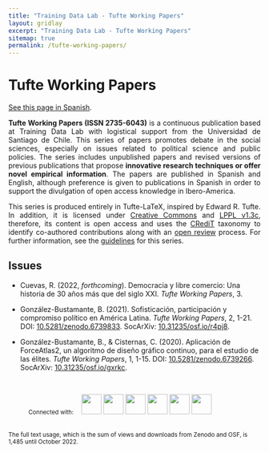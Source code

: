 ```yaml
---
title: "Training Data Lab - Tufte Working Papers"
layout: gridlay
excerpt: "Training Data Lab - Tufte Working Papers"
sitemap: true
permalink: /tufte-working-papers/
---
```


# Tufte Working Papers

<p align=" justify"><a href="/tufte-working-papers-spanish/">See this page in Spanish</a>.</p>

<p align=" justify"><b>Tufte Working Papers (ISSN 2735-6043)</b> is a continuous publication based at Training Data Lab with logistical support from the Universidad de Santiago de Chile. This series of papers promotes debate in the social sciences, especially on issues related to political science and public policies. The series includes unpublished papers and revised versions of previous publications that propose <strong>innovative research techniques or offer novel empirical information</strong>. The papers are published in Spanish and English, although preference is given to publications in Spanish in order to support the divulgation of open access knowledge in Ibero-America.</p>

<p align=" justify">This series is produced entirely in Tufte-LaTeX, inspired by Edward R. Tufte. In addition, it is licensed under <a href="https://github.com/training-datalab/tufte-working-papers/blob/master/LICENSE-CC.md" target="_blank">Creative Commons</a> and <a href="https://github.com/training-datalab/tufte-working-papers/blob/master/LICENSE-LPPL.md" target="_blank">LPPL v1.3c</a>, therefore, its content is open access and uses the <a href="/credit/">CRediT</a> taxonomy to identify co-authored contributions along with an <a href="/tufte-working-papers/open-review/">open review</a> process. For further information, see the <a href="/tufte-working-papers/guidelines/">guidelines</a> for this series.</p>

## Issues

* Cuevas, R. (2022, *forthcoming*). Democracia y libre comercio: Una historia de 30 años más que del siglo XXI. *Tufte Working Papers*, 3.

* González-Bustamante, B. (2021). Sofisticación, participación y compromiso político en América Latina. *Tufte Working Papers*, 2, 1-21. DOI: <a href="https://doi.org/10.5281/zenodo.6739833" target="_blank">10.5281/zenodo.6739833</a>. SocArXiv: <a href="https://doi.org/10.31235/osf.io/r4pj8" target="_blank">10.31235/osf.io/r4pj8</a>.

* González-Bustamante, B., & Cisternas, C. (2020). Aplicación de ForceAtlas2, un algoritmo de diseño gráfico continuo, para el estudio de las élites. *Tufte Working Papers*, 1, 1-15. DOI: <a href="https://doi.org/10.5281/zenodo.6739266" target="_blank">10.5281/zenodo.6739266</a>. SocArXiv: <a href="https://doi.org/10.31235/osf.io/gxrkc" target="_blank">10.31235/osf.io/gxrkc</a>.
<br />

<figure class="fourth">
  <small>Connected with:</small> &nbsp;&nbsp; <img src="{{ site.url }}{{ site.baseurl }}/images/logos/latindex.png" style="height: 40px"> <img src="{{ site.url }}{{ site.baseurl }}/images/logos/openaire.jpg" style="height: 40px"> <img src="{{ site.url }}{{ site.baseurl }}/images/logos/socarxiv.jpg" style="height: 40px"> <img src="{{ site.url }}{{ site.baseurl }}/images/logos/orcid.png" style="height: 40px"> <img src="{{ site.url }}{{ site.baseurl }}/images/logos/cc.png" style="height: 40px"> <img src="{{ site.url }}{{ site.baseurl }}/images/logos/dora.png" style="height: 40px">
</figure>

<br />
<small>The full text usage, which is the sum of views and downloads from Zenodo and OSF, is 1,485 until October 2022.</small>
